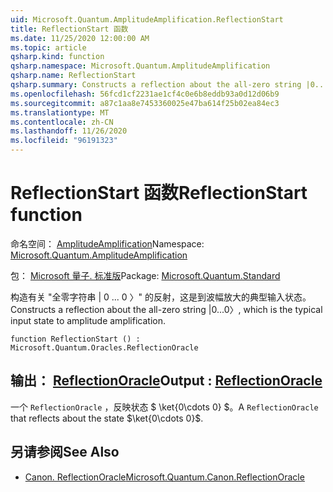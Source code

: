 ```yaml
---
uid: Microsoft.Quantum.AmplitudeAmplification.ReflectionStart
title: ReflectionStart 函数
ms.date: 11/25/2020 12:00:00 AM
ms.topic: article
qsharp.kind: function
qsharp.namespace: Microsoft.Quantum.AmplitudeAmplification
qsharp.name: ReflectionStart
qsharp.summary: Constructs a reflection about the all-zero string |0...0〉, which is the typical input state to amplitude amplification.
ms.openlocfilehash: 56fcd1cf2231ae1cf4c0e6b8eddb93a0d12d06b9
ms.sourcegitcommit: a87c1aa8e7453360025e47ba614f25b02ea84ec3
ms.translationtype: MT
ms.contentlocale: zh-CN
ms.lasthandoff: 11/26/2020
ms.locfileid: "96191323"
---
```

# <a name="reflectionstart-function"></a><span data-ttu-id="6207e-102">ReflectionStart 函数</span><span class="sxs-lookup"><span data-stu-id="6207e-102">ReflectionStart function</span></span>

<span data-ttu-id="6207e-103">命名空间： [AmplitudeAmplification](xref:Microsoft.Quantum.AmplitudeAmplification)</span><span class="sxs-lookup"><span data-stu-id="6207e-103">Namespace: [Microsoft.Quantum.AmplitudeAmplification](xref:Microsoft.Quantum.AmplitudeAmplification)</span></span>

<span data-ttu-id="6207e-104">包： [Microsoft 量子. 标准版](https://nuget.org/packages/Microsoft.Quantum.Standard)</span><span class="sxs-lookup"><span data-stu-id="6207e-104">Package: [Microsoft.Quantum.Standard](https://nuget.org/packages/Microsoft.Quantum.Standard)</span></span>


<span data-ttu-id="6207e-105">构造有关 "全零字符串 | 0 ... 0 〉" 的反射，这是到波幅放大的典型输入状态。</span><span class="sxs-lookup"><span data-stu-id="6207e-105">Constructs a reflection about the all-zero string |0...0〉, which is the typical input state to amplitude amplification.</span></span>

```qsharp
function ReflectionStart () : Microsoft.Quantum.Oracles.ReflectionOracle
```


## <a name="output--reflectionoracle"></a><span data-ttu-id="6207e-106">输出： [ReflectionOracle](xref:Microsoft.Quantum.Oracles.ReflectionOracle)</span><span class="sxs-lookup"><span data-stu-id="6207e-106">Output : [ReflectionOracle](xref:Microsoft.Quantum.Oracles.ReflectionOracle)</span></span>

<span data-ttu-id="6207e-107">一个 `ReflectionOracle` ，反映状态 $ \ket{0\cdots 0} $。</span><span class="sxs-lookup"><span data-stu-id="6207e-107">A `ReflectionOracle` that reflects about the state $\ket{0\cdots 0}$.</span></span>

## <a name="see-also"></a><span data-ttu-id="6207e-108">另请参阅</span><span class="sxs-lookup"><span data-stu-id="6207e-108">See Also</span></span>

- [<span data-ttu-id="6207e-109">Canon. ReflectionOracle</span><span class="sxs-lookup"><span data-stu-id="6207e-109">Microsoft.Quantum.Canon.ReflectionOracle</span></span>](xref:Microsoft.Quantum.Canon.ReflectionOracle)